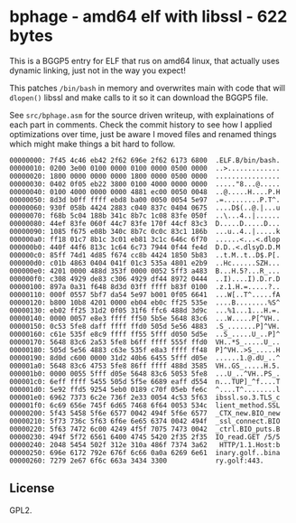 # bphage - amd64 elf with libssl - 622 bytes

This is a BGGP5 entry for ELF that rus on amd64 linux, that actually uses
dynamic linking, just not in the way you expect!

This patches `/bin/bash` in memory and overwrites main with code that will 
`dlopen()` libssl and make calls to it so it can download the BGGP5 file.

See `src/bphage.asm` for the source driven writeup, with explainations of each
part in comments.
Check the commit history to see how I applied optimizations over time, just be
aware I moved files and renamed things which might make things a bit hard to
follow.

```
00000000: 7f45 4c46 eb42 2f62 696e 2f62 6173 6800  .ELF.B/bin/bash.
00000010: 0200 3e00 0100 0000 0100 0000 0500 0000  ..>.............
00000020: 1800 0000 0000 0000 1800 0000 0500 0000  ................
00000030: 0402 0f05 eb22 3800 0100 4000 0000 0000  ....."8...@.....
00000040: 0100 4000 0000 0000 4881 ec00 0050 0048  ..@.....H....P.H
00000050: 8d3d b0ff ffff ebd8 ba00 0050 0054 5e97  .=.........P.T^.
00000060: 930f 058b 4424 2883 c040 837c 0404 0675  ....D$(..@.|...u
00000070: f68b 5c04 188b 341c 8b7c 1c08 83fe 050f  ..\...4..|......
00000080: 44ef 83fe 060f 44c7 83fe 170f 44cf 83c3  D.....D.....D...
00000090: 1085 f675 e08b 340c 8b7c 0c0c 83c1 186b  ...u..4..|.....k
000000a0: ff18 01c7 8b1c 3c01 eb81 3c1c 646c 6f70  ......<...<.dlop
000000b0: 440f 44f6 813c 1c64 6c73 7944 0f44 fe4d  D.D..<.dlsyD.D.M
000000c0: 85ff 74d1 4d85 f674 cc8b 4424 1850 5b83  ..t.M..t..D$.P[.
000000d0: c01b 4863 0404 041f 01c3 535a 4801 e2b9  ..Hc......SZH...
000000e0: 4201 0000 488d 353f 0000 0052 5ff3 a483  B...H.5?...R_...
000000f0: c308 4929 de83 c306 4929 df44 8972 0444  ..I)....I).D.r.D
00000100: 897a 0a31 f648 8d3d 03ff ffff b83f 0100  .z.1.H.=.....?..
00000110: 000f 0557 5bf7 da54 5e97 b001 0f05 6641  ...W[..T^.....fA
00000120: b800 10b8 4201 0000 eb04 eb0c ff25 535e  ....B........%S^
00000130: eb02 ff25 31d2 0f05 31f6 ffc6 488d 3d9c  ...%1...1...H.=.
00000140: 0000 0057 e8e3 ffff ff50 5b5e 5648 83c6  ...W.....P[^VH..
00000150: 0c53 5fe8 daff ffff ffd0 505d 5e56 4883  .S_.......P]^VH.
00000160: c61e 535f e8c9 ffff ff55 5fff d050 5d5e  ..S_.....U_..P]^
00000170: 5648 83c6 2a53 5fe8 b6ff ffff 555f ffd0  VH..*S_.....U_..
00000180: 505d 5e56 4883 c63e 535f e8a3 ffff ff48  P]^VH..>S_.....H
00000190: 8d0d c600 0000 31d2 40b6 6455 5fff d05e  ......1.@.dU_..^
000001a0: 5648 83c6 4753 5fe8 86ff ffff 488d 3585  VH..GS_.....H.5.
000001b0: 0000 0055 5fff d05e 5648 83c6 5053 5fe8  ...U_..^VH..PS_.
000001c0: 6eff ffff 5455 505d 5f5e 6689 eaff d554  n...TUP]_^f....T
000001d0: 5e92 ffd5 9254 5eb0 0189 c70f 05eb fe6c  ^....T^........l
000001e0: 6962 7373 6c2e 736f 2e33 0054 4c53 5f63  ibssl.so.3.TLS_c
000001f0: 6c69 656e 745f 6d65 7468 6f64 0053 534c  lient_method.SSL
00000200: 5f43 5458 5f6e 6577 0042 494f 5f6e 6577  _CTX_new.BIO_new
00000210: 5f73 736c 5f63 6f6e 6e65 6374 0042 494f  _ssl_connect.BIO
00000220: 5f63 7472 6c00 4249 4f5f 7075 7473 0042  _ctrl.BIO_puts.B
00000230: 494f 5f72 6561 6400 4745 5420 2f35 2f35  IO_read.GET /5/5
00000240: 2048 5454 502f 312e 310a 486f 7374 3a62   HTTP/1.1.Host:b
00000250: 696e 6172 792e 676f 6c66 0a0a 6269 6e61  inary.golf..bina
00000260: 7279 2e67 6f6c 663a 3434 3300            ry.golf:443.
```

## License

GPL2.
